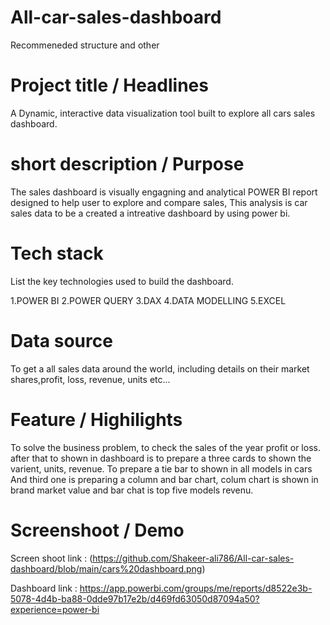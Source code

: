 # All-car-sales-dashboard
Recommeneded structure and other

# Project title / Headlines
A Dynamic, interactive data visualization tool built to explore all cars sales dashboard.

# short description / Purpose
 The sales dashboard is visually  engagning and analytical POWER BI report designed to help user to explore and compare sales, This analysis is car sales data to be a created a intreative dashboard by using power bi.

# Tech stack

List the key technologies used to build the dashboard.

1.POWER BI
2.POWER QUERY
3.DAX
4.DATA MODELLING
5.EXCEL

# Data source

To get a all sales data around the world, including details on their market shares,profit, loss, revenue, units etc...

# Feature / Highilights

To solve the business problem, to check the sales of the year profit or loss. after that to shown in dashboard is to prepare a three cards to shown the varient, units, revenue.
To prepare a tie bar to shown in all models in cars
And third one is preparing a column and bar chart, colum chart is shown in brand market value and bar chat is top five models revenu.

# Screenshoot / Demo

Screen shoot link : (https://github.com/Shakeer-ali786/All-car-sales-dashboard/blob/main/cars%20dashboard.png) 

Dashboard link : https://app.powerbi.com/groups/me/reports/d8522e3b-5078-4d4b-ba88-0dde97b17e2b/d469fd63050d87094a50?experience=power-bi 

